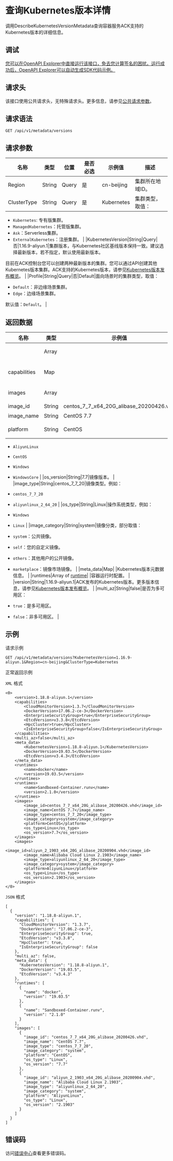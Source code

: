 # 查询Kubernetes版本详情

调用DescribeKubernetesVersionMetadata查询容器服务ACK支持的Kubernetes版本的详细信息。

## 调试

[您可以在OpenAPI Explorer中直接运行该接口，免去您计算签名的困扰。运行成功后，OpenAPI Explorer可以自动生成SDK代码示例。](https://api.aliyun.com/#product=CS&api=DescribeKubernetesVersionMetadata&type=ROA&version=2015-12-15)

## 请求头

该接口使用公共请求头，无特殊请求头。更多信息，请参见[公共请求参数](~~167755~~)。

## 请求语法

```
GET /api/v1/metadata/versions 
```

## 请求参数

|名称|类型|位置|是否必选|示例值|描述|
|--|--|--|----|---|--|
|Region|String|Query|是|cn-beijing|集群所在地域ID。 |
|ClusterType|String|Query|是|Kubernetes|集群类型，取值：

 -   `Kubernetes`: 专有版集群。
-   `ManagedKubernetes`：托管版集群。
-   `Ask`：Serverless集群。
-   `ExternalKubernetes`：注册集群。 |
|KubernetesVersion|String|Query|否|1.16.9-aliyun.1|集群版本，与Kubernetes社区基线版本保持一致。建议选择最新版本，若不指定，默认使用最新版本。

 目前在ACK控制台您可以创建两种最新版本的集群。您可以通过API创建其他Kubernetes版本集群。ACK支持的Kubernetes版本，请参见[Kubernetes版本发布概览](~~185269~~)。 |
|Profile|String|Query|否|Default|面向场景时的集群类型，取值：

 -   `Default`：非边缘场景集群。
-   `Edge`：边缘场景集群。

 默认值：`Default`。 |

## 返回数据

|名称|类型|示例值|描述|
|--|--|---|--|
| |Array| |集群版本详情列表。 |
|capabilities|Map| |Kubernetes版本功能特性。 |
|images|Array| |系统镜像列表。 |
|image\_id|String|centos\_7\_7\_x64\_20G\_alibase\_20200426.vhd|镜像ID。 |
|image\_name|String|CentOS 7.7|镜像名称。 |
|platform|String|CentOS|操作系统平台。取值：

 -   `AliyunLinux`
-   `CentOS`
-   `Windows`
-   `WindowsCore` |
|os\_version|String|7.7|镜像版本。 |
|image\_type|String|centos\_7\_7\_20|镜像类型。例如：

 -   `centos_7_7_20`
-   `aliyunlinux_2_64_20` |
|os\_type|String|Linux|操作系统类型，例如：

 -   `Windows`
-   `Linux` |
|image\_category|String|system|镜像分类，部分取值：

 -   `system`：公共镜像。
-   `self`：您的自定义镜像。
-   `others`：其他用户的公开镜像。
-   `marketplace`：镜像市场镜像。 |
|meta\_data|Map| |Kubernetes版本元数据信息。 |
|runtimes|Array of [runtime](t.md#)| |容器运行时配置。 |
|version|String|1.16.9-aliyun.1|ACK发布的Kubernetes版本。更多版本信息，请参见[Kubernetes版本发布概览](~~185269~~)。 |
|multi\_az|String|false|是否为多可用区：

 -   `true`：是多可用区。
-   `false`：非多可用区。 |

## 示例

请求示例

```
GET /api/v1/metadata/versions?KubernetesVersion=1.16.9-aliyun.1&Region=cn-beijing&ClusterType=Kubernetes
```

正常返回示例

`XML` 格式

```
<0>
    <version>1.18.8-aliyun.1</version>
    <capabilities>
        <CloudMonitorVersion>1.3.7</CloudMonitorVersion>
        <DockerVersion>17.06.2-ce-3</DockerVersion>
        <EnterpriseSecurityGroup>true</EnterpriseSecurityGroup>
        <EtcdVersion>v3.3.8</EtcdVersion>
        <HpcCluster>true</HpcCluster>
        <IsEnterpriseSecurityGroup>false</IsEnterpriseSecurityGroup>
    </capabilities>
    <multi_az>false</multi_az>
    <meta_data>
        <KubernetesVersion>1.18.8-aliyun.1</KubernetesVersion>
        <DockerVersion>19.03.5</DockerVersion>
        <EtcdVersion>v3.4.3</EtcdVersion>
    </meta_data>
    <runtimes>
        <name>docker</name>
        <version>19.03.5</version>
    </runtimes>
    <runtimes>
        <name>Sandboxed-Container.runv</name>
        <version>2.1.0</version>
    </runtimes>
    <images>
        <image_id>centos_7_7_x64_20G_alibase_20200426.vhd</image_id>
        <image_name>CentOS 7.7</image_name>
        <image_type>centos_7_7_20</image_type>
        <image_category>system</image_category>
        <platform>CentOS</platform>
        <os_type>Linux</os_type>
        <os_version>7.7</os_version>
    </images>
    <images>
        <image_id>aliyun_2_1903_x64_20G_alibase_20200904.vhd</image_id>
        <image_name>Alibaba Cloud Linux 2.1903</image_name>
        <image_type>aliyunlinux_2_64_20</image_type>
        <image_category>system</image_category>
        <platform>AliyunLinux</platform>
        <os_type>Linux</os_type>
        <os_version>2.1903</os_version>
    </images>
</0>
```

`JSON` 格式

```
[
  {
    "version": "1.18.8-aliyun.1",
    "capabilities": {
      "CloudMonitorVersion": "1.3.7",
      "DockerVersion": "17.06.2-ce-3",
      "EnterpriseSecurityGroup": true,
      "EtcdVersion": "v3.3.8",
      "HpcCluster": true,
      "IsEnterpriseSecurityGroup": false
    },
    "multi_az": false,
    "meta_data": {
      "KubernetesVersion": "1.18.8-aliyun.1",
      "DockerVersion": "19.03.5",
      "EtcdVersion": "v3.4.3"
    },
    "runtimes": [
      {
        "name": "docker",
        "version": "19.03.5"
      },
      {
        "name": "Sandboxed-Container.runv",
        "version": "2.1.0"
      }
    ],
    "images": [
      {
        "image_id": "centos_7_7_x64_20G_alibase_20200426.vhd",
        "image_name": "CentOS 7.7",
        "image_type": "centos_7_7_20",
        "image_category": "system",
        "platform": "CentOS",
        "os_type": "Linux",
        "os_version": "7.7"
      },
      {
        "image_id": "aliyun_2_1903_x64_20G_alibase_20200904.vhd",
        "image_name": "Alibaba Cloud Linux 2.1903",
        "image_type": "aliyunlinux_2_64_20",
        "image_category": "system",
        "platform": "AliyunLinux",
        "os_type": "Linux",
        "os_version": "2.1903"
      }
    ]
  }
]
```

## 错误码

访问[错误中心](https://error-center.aliyun.com/status/product/CS)查看更多错误码。


